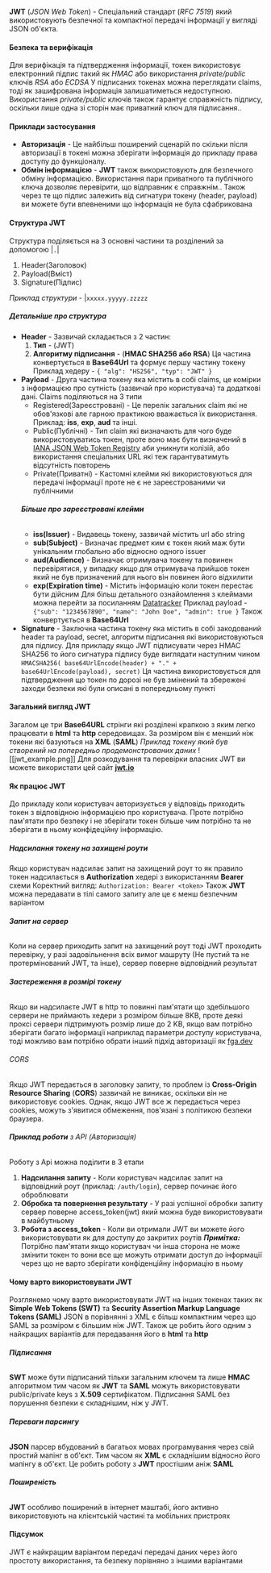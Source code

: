 **JWT** (*JSON Web Token*) - Спеціальний стандарт (*RFC 7519*) який використовують безпечної та компактної передачі інформації у вигляді JSON об'єкта.
#### Безпека та верифікація
Для верифікація та підтвердження інформації, токен використовує електронний підпис такий як *HMAC* або використання *private/public* ключів *RSA* або *ECDSA* 
У підписаних токенах можна переглядати claims, тоді як зашифрована інформація залишатиметься недоступною.
Використання _private/public_ ключів також гарантує справжність підпису, оскільки лише одна зі сторін має приватний ключ для підписання..

#### Приклади застосування
- **Авторизація** - Це найбільш поширений сценарій по скільки після авторизації в токені можна зберігати інформація до прикладу права доступу до функціоналу. 
- **Обмін інформацією** - **JWT** також використовують для безпечного обміну інформацією. Використання пари приватного та публічного ключа дозволяє перевірити, що відправник є справжнім.. Також через те що підпис залежить від сигнатури токену (header, payload) ви можете бути впевненими що інформація не була сфабрикована

#### Структура JWT
Структура поділяється на 3 основні частини та розділений за допомогою |`.`|
1. Header(Заголовок)
2. Payload(Вміст)
3. Signature(Підпис)

*Приклад структури* - |`xxxxx.yyyyy.zzzzz` 
##### Детальніше про структура
- **Header** - Зазвичай складається з 2 частин:
	1. **Тип** - (JWT)
	2. **Алгоритму підписання** -  (**HMAC SHA256 або RSA**)
	Ця частина конвертується в **Base64Url** та формує першу частину токену
  Приклад хедеру - 
  `{ "alg": "HS256", "typ": "JWT" }`
- **Payload** - Друга частина токену яка містить в собі claims, це комірки з інформацією про сутність (зазвичай про користувача) та додаткові дані.
	Claims поділяються на 3 типи
	-  Registered(Зареєстровані) - Це перелік загальних claim які не обов'язкові але гарною практикою вважається їх використання. Приклад: **iss**, **exp**, **aud** та інші.
	- Public(Публічні) - Тип claim які визначають для чого буде використовуватись токен, проте воно має бути визначений в [IANA JSON Web Token Registry](https://www.iana.org/assignments/jwt/jwt.xhtml) аби уникнути колізій, або використання спеціальних URL які теж гарантуватимуть відсутність повторень
	- Private(Приватні) - Кастомні клейми які використовуються для передачі інформації проте не є не зареєстрованими чи публічними
	###### **Більше про зареєстровані клейми**
	 - **iss(Issuer)** - Видавець токену, зазвичай містить url або string
	 - **sub(Subject)** - Визначає предмет ким є токен який маж бути унікальним глобально або відносно одного issuer
	 - **aud(Audience)** - Визначає отримувача токену та повинен перевірятися, у випадку якщо для отримувача прийшов токен який не був призначений для нього він повинен його відхилити
	 - **exp(Expiration time)** - Містить інформацію коли токен перестає бути дійсним
	 Для більш детального ознайомлення з клеймами можна перейти за посиланням [Datatracker](https://datatracker.ietf.org/doc/html/rfc7519#section-4.1)
	Приклад payload - `{"sub": "1234567890", "name": "John Doe", "admin": true }`
	Також конвертується в **Base64Url**
-  **Signature** - Заключна частина токену яка містить в собі закодований header та payload, secret, алгоритм підписання які використовуються для підпису.
	Для прикладу якщо JWT підписувати через HMAC SHA256 то його сигнатура підпису буде виглядати наступним чином
	`HMACSHA256( base64UrlEncode(header) + "." + base64UrlEncode(payload), secret)`
	Ця частина використовується для підтвердження що токен по дорозі не був змінений та збережені заходи безпеки які були описані в попередньому пункті
#### Загальний вигляд JWT
Загалом це три **Base64URL** стрінги які розділені крапкою з яким легко працювати в **html** та **http** середовищах. За розміром він є менший ніж токени які базуються на **XML** (**SAML**)
*Приклад токену який був створений на попередньо продемонстрованих даних*
![[jwt_example.png]]
Для розкодування та перевірки власних JWT ви можете використати цей сайт **[jwt.io](https://jwt.io/)**
#### Як працює JWT
До прикладу коли користувач авторизується у відповідь приходить токен з відповідною інформацією про користувача. Проте потрібно пам'ятати про безпеку і не зберігати токен більше чим потрібно та не зберігати в ньому конфідеційну інформацію.
##### Надсилання токену на захищені роути
Якщо користувач надсилає запит на захищений роут то як правило токен надсилається в **Authorization** хедері з використанням **Bearer** схеми
Коректний вигляд:
`Authorization: Bearer <token>`
Також **JWT** можна передавати в тілі самого запиту але це є менш безпечним варіантом
###### **Запит на сервер**
Коли на сервер приходить запит на захищений роут тоді JWT проходить перевірку, у разі задовільнення всіх вимог машруту (Не пустий та не протермінований JWT, та інше), сервер поверне відповідний результат
###### **Застереження в розмірі токену**
Якщо ви надсилаєте JWT в http то повинні пам'ятати що здебільшого сервери не приймають хедери з розміром більше 8KB, проте деякі проксі сервери підтримують розмір лише до 2 KB, якщо вам потрібно зберігати багато інформації наприклад параметри доступу користувача, тоді можливо вам потрібно обрати інший підхід авторизації як [fga.dev](https://fga.dev/)
###### CORS
Якщо JWT передається в заголовку запиту, то проблем із **Cross-Origin Resource Sharing** (**CORS**) зазвичай не виникає, оскільки він не використовує cookies. Однак, якщо JWT все ж передається через cookies, можуть з'явитися обмеження, пов'язані з політикою безпеки браузера.
###### **Приклад роботи** з API (Авторизація)
Роботу з Api можна поділити в 3 етапи
1. **Надсилання запиту** - Коли користувач надсилає запит на відповідний роут (приклад: `/auth/login`), сервер починає його оброблювати
2. **Обробка та повернення результату** - У разі успішної обробки запиту сервер поверне access_token(jwt) який можна буде використовувати в майбутньому
3. **Робота з access_token** - Коли ви отримали JWT ви можете його використовувати як для доступу до закритих роутів
***Примітка:*** Потрібно пам'ятати якщо користувач чи інша сторона не може змінити токен то вони все ще можуть отримати доступ до інформації через що не варто зберігати конфіденційну інформацію в ньому 
#### Чому варто використовувати JWT 
Розглянемо чому варто використовувати JWT на інших токенах таких як **Simple Web Tokens (SWT)** та **Security Assertion Markup Language Tokens (SAML)** 
JSON в порівнянні з XML є більш компактним через що SAML за розміром є більшим ніж JWT. Також це робить його одним з найкращих варіантів для передавання його в **html** та **http**
###### **Підписання**
**SWT** може бути підписаний тільки загальним ключем та лише **HMAC** алгоритмом тим часом як **JWT** та **SAML** можуть використовувати public/private keys з **X.509** сертифікатом. Підписання SAML без порушення безпеки є складнішим, ніж у JWT.
###### **Переваги парсингу**
**JSON** парсер вбудований в багатьох мовах програмування через свій простий мапінг в об'єкт. Тим часом як **XML** є складнішим відносно його мапінгу в об'єкт. Це робить роботу з **JWT** простішим аніж **SAML**
###### **Поширеність** 
**JWT** особливо поширений в інтернет маштабі, його активно використовують на клієнтській частині та мобільних пристроях
#### **Підсумок**
JWT є найкращим варіантом передачі передачі даних через його простоту використання, та безпеку порівняно з іншими варіантами 